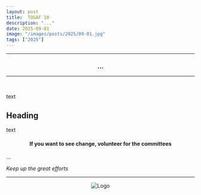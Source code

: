 ```yaml
---
layout: post
title:  TOGAF 10
description: "..."
date: 2025-09-01
image: "/images/posts/2025/09-01.jpg"
tags: ["2025"]
---
```


---

<center>
<h3> ... </h3>
</center>

---

<br/>

text

## Heading
text

<center>
<h4> If you want to see change, volunteer for the committees </h4>
</center>

...

_Keep up the great efforts_

---

<div style="text-align:center" markdown="1">
<img src="{{site.baseurl}}/images/logo.png" alt="Logo">
</div>
